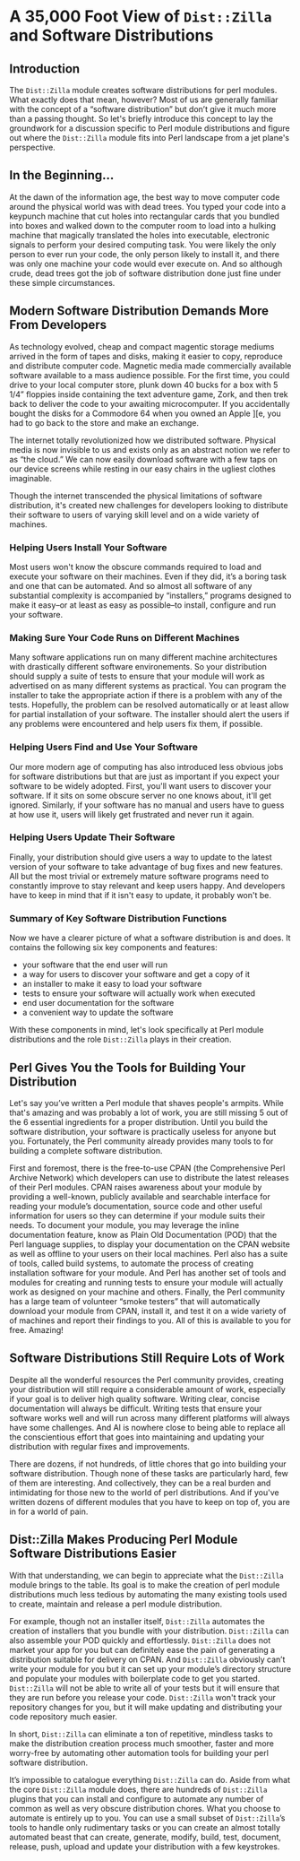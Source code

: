 # A 35,000 Foot View of `Dist::Zilla` and Software Distributions

## Introduction

The `Dist::Zilla` module creates software distributions for perl modules. What
exactly does that mean, however? Most of us are generally familiar with the
concept of a “software distribution” but don’t give it much more than a passing
thought. So let's briefly introduce this concept to lay the groundwork for a
discussion specific to Perl module distributions and figure out where the
`Dist::Zilla` module fits into Perl landscape from a jet plane's perspective.

## In the Beginning...

At the dawn of the information age, the best way to move computer code around the
physical world was with dead trees. You typed your code into a keypunch machine
that cut holes into rectangular cards that you bundled into boxes and walked down
to the computer room to load into a hulking machine that magically translated the
holes into executable, electronic signals to perform your desired computing task.
You were likely the only person to ever run your code, the only person likely to
install it, and there was only one machine your code would ever execute on. And
so although crude, dead trees got the job of software distribution done just
fine under these simple circumstances.

## Modern Software Distribution Demands More From Developers

As technology evolved, cheap and compact magentic storage mediums arrived
in the form of tapes and disks, making it easier to copy, reproduce and
distribute computer code. Magnetic media made commercially available software
available to a mass audience possible. For the first time, you could drive to
your local computer store, plunk down 40 bucks for a box with 5 1/4” floppies
inside containing the text adventure game, Zork, and then trek back to deliver
the code to your awaiting microcomputer. If you accidentally bought the disks
for a Commodore 64 when you owned an Apple ][e, you had to go back to the store
and make an exchange.

The internet totally revolutionized how we distributed software. Physical media
is now invisible to us and exists only as an abstract notion we refer to as “the
cloud.” We can now easily download software with a few taps on our device
screens while resting in our easy chairs in the ugliest clothes imaginable.

Though the internet transcended the physical limitations of software
distribution, it's created new challenges for developers looking to distribute
their software to users of varying skill level and on a wide variety of
machines.

### Helping Users Install Your Software

Most users won't know the obscure commands required to load and execute your
software on their machines. Even if they did, it’s a boring task and one that
can be automated. And so almost all software of any substantial complexity is
accompanied by “installers,” programs designed to make it easy–or at least as
easy as possible–to install, configure and run your software.

### Making Sure Your Code Runs on Different Machines

Many software applications run on many different machine architectures with
drastically different software environements. So your distribution should supply
a suite of tests to ensure that your module will work as advertised on as many
different systems as practical. You can program the installer to take the
appropriate action if there is a problem with any of the tests. Hopefully, the
problem can be resolved automatically or at least allow for partial installation
of your software. The installer should alert the users if any problems were
encountered and help users fix them, if possible.

### Helping Users Find and Use Your Software

Our more modern age of computing has also introduced less obvious jobs for
software distributions but that are just as important if you expect your
software to be widely adopted. First, you'll want users to discover your
software. If it sits on some obscure server no one knows about, it'll get
ignored. Similarly, if your software has no manual and users have to
guess at how use it, users will likely get frustrated and never run it again.

### Helping Users Update Their Software

Finally, your distribution should give users a way to update to the latest
version of your software to take advantage of bug fixes and new features. All
but the most trivial or extremely mature software programs need to constantly
improve to stay relevant and keep users happy. And developers have to keep in
mind that if it isn't easy to update, it probably won't be.

### Summary of Key Software Distribution Functions

Now we have a clearer picture of what a software distribution is and does. It
contains the following six key components and features:

* your software that the end user will run
* a way for users to discover your software and get a copy of it
* an installer to make it easy to load your software
* tests to ensure your software will actually work when executed
* end user documentation for the software
* a convenient way to update the software

With these components in mind, let's look specifically at Perl module
distributions and the role `Dist::Zilla` plays in their creation.

## Perl Gives You the Tools for Building Your Distribution

Let's say you’ve written a Perl module that shaves people's armpits. While
that's amazing and was probably a lot of work, you are still missing 5 out of
the 6 essential ingredients for a proper distribution. Until you build the
software distribution, your software is practically useless for anyone but you.
Fortunately, the Perl community already provides many tools to for building a
complete software distribution.

First and foremost, there is the free-to-use CPAN (the Comprehensive Perl
Archive Network) which developers can use to distribute the latest releases of
their Perl modules. CPAN raises awareness about your module by providing a
well-known, publicly available and searchable interface for reading your
module’s documentation, source code and other useful information for users so
they can determine if your module suits their needs. To document your module,
you may leverage the inline documentation feature, know as Plain Old
Documentation (POD) that the Perl language supplies, to display your
documentation on the CPAN website as well as offline to your users on their
local machines. Perl also has a suite of tools, called build systems, to
automate the process of creating installation software for your module. And Perl
has another set of tools and modules for creating and running tests to ensure
your module will actually work as designed on your machine and others.  Finally,
the Perl community has a large team of volunteer “smoke testers” that will
automatically download your module from CPAN, install it, and test it on a wide
variety of of machines and report their findings to you. All of this is
available to you for free. Amazing!

## Software Distributions Still Require Lots of Work

Despite all the wonderful resources the Perl community provides, creating your
distribution will still require a considerable amount of work, especially if your
goal is to deliver high quality software. Writing clear, concise documentation
will always be difficult. Writing tests that ensure your software works well and
will run across many different platforms will always have some challenges. And AI
is nowhere close to being able to replace all the conscientious effort that goes
into maintaining and updating your distribution with regular fixes and
improvements. 

There are dozens, if not hundreds, of little chores that go into building your
software distribution. Though none of these tasks are particularly hard, few of
them are interesting. And collectively, they can be a real burden and
intimidating for those new to the world of perl distributions. And if you've
written dozens of different modules that you have to keep on top of, you are in
for a world of pain.

## Dist::Zilla Makes Producing Perl Module Software Distributions Easier

With that understanding, we can begin to appreciate what the `Dist::Zilla`
module brings to the table. Its goal is to make the creation of perl module
distributions much less tedious by automating the many existing tools used to
create, maintain and release a perl module distribution.

For example, though not an installer itself, `Dist::Zilla` automates the
creation of installers that you bundle with your distribution. `Dist::Zilla` can
also assemble your POD quickly and effortlessly. `Dist::Zilla` does not market
your app for you but can definitely ease the pain of generating a distribution
suitable for delivery on CPAN. And `Dist::Zilla` obviously can’t write your
module for you but it can set up your module’s directory structure and populate
your modules with boilerplate code to get you started. `Dist::Zilla` will not be
able to write all of your tests but it will ensure that they are run before you
release your code. `Dist::Zilla` won't track your repository changes for you,
but it will make updating and distributing your code repository much easier.

In short, `Dist::Zilla` can eliminate a ton of repetitive, mindless tasks to make
the distribution creation process much smoother, faster and more worry-free by
automating other automation tools for building your perl software distribution.

It’s impossible to catalogue everything `Dist::Zilla` can do. Aside from what
the core `Dist::Zilla` module does, there are hundreds of `Dist::Zilla` plugins
that you can install and configure to automate any number of common as well as
very obscure distribution chores. What you choose to automate is entirely up to
you. You can use a small subset of `Dist::Zilla`’s tools to handle only
rudimentary tasks or you can create an almost totally automated beast that can
create, generate, modify, build, test, document, release, push, upload and
update your distribution with a few keystrokes.

